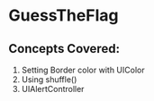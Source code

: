 #  GuessTheFlag

## Concepts Covered:
1. Setting Border color with UIColor
2. Using shuffle()
3. UIAlertController

